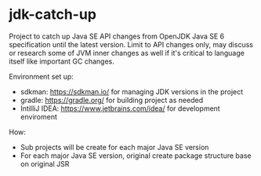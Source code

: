 # jdk-catch-up
Project to catch up Java SE API changes from OpenJDK Java SE 6 specification until the latest version.
Limit to API changes only, may discuss or research some of JVM inner changes as well if it's critical to language itself
like important GC changes.

Environment set up:
- sdkman: https://sdkman.io/ for managing JDK versions in the project
- gradle: https://gradle.org/ for building project as needed
- IntilliJ IDEA: https://www.jetbrains.com/idea/ for development enviroment

How:
- Sub projects will be create for each major Java SE version
- For each major Java SE version, original create package structure base on original JSR 